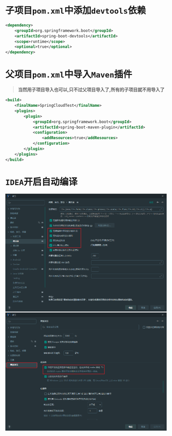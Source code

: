 # 子项目`pom.xml`中添加`devtools`依赖

```xml
<dependency>
    <groupId>org.springframework.boot</groupId>
    <artifactId>spring-boot-devtools</artifactId>
    <scope>runtime</scope>
    <optional>true</optional>
</dependency>
```

# 父项目`pom.xml`中导入`Maven`插件

> **当然用子项目导入也可以,只不过父项目导入了,所有的子项目就不用导入了**

```xml
<build>
    <finalName>SpringCloudTest</finalName>
    <plugins>
        <plugin>
            <groupId>org.springframework.boot</groupId>
            <artifactId>spring-boot-maven-plugin</artifactId>
            <configuration>
                <addResources>true</addResources>
            </configuration>
        </plugin>
    </plugins>
</build>
```

# `IDEA`开启自动编译

<img src="https://raw.githubusercontent.com/tangling0112/MyPictures/master/img/202303132318753.png" alt="image-20230313231858386" style="zoom: 80%;" />

<img src="https://raw.githubusercontent.com/tangling0112/MyPictures/master/img/202303132334657.png" alt="image-20230313233412286" style="zoom:80%;" />
